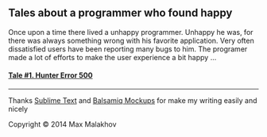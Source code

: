 
## Tales about a programmer who found happy

Once upon a time there lived a unhappy programmer. Unhappy he was, for there was always something wrong with his favorite application. Very often dissatisfied users have been reporting many bugs to him. The programer made a lot of efforts to make the user experience a bit happy ... 

#### [Tale #1. Hunter Error 500](#)

------
Thanks [Sublime Text](http://www.sublimetext.com/) and [Balsamiq Mockups](http://balsamiq.com/) for make my writing easily and nicely

Copyright &copy; 2014 Max Malakhov